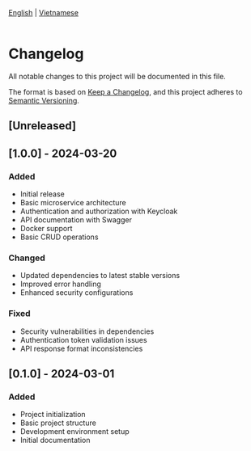 <div align="left">
    <a href="CHANGELOG.md">English</a> |
    <a href="docs/CHANGELOG_vi.md">Vietnamese</a>
</div>
<br/>

# Changelog

All notable changes to this project will be documented in this file.

The format is based on [Keep a Changelog](https://keepachangelog.com/en/1.0.0/),
and this project adheres to [Semantic Versioning](https://semver.org/spec/v2.0.0.html).

## [Unreleased]

## [1.0.0] - 2024-03-20

### Added

- Initial release
- Basic microservice architecture
- Authentication and authorization with Keycloak
- API documentation with Swagger
- Docker support
- Basic CRUD operations

### Changed

- Updated dependencies to latest stable versions
- Improved error handling
- Enhanced security configurations

### Fixed

- Security vulnerabilities in dependencies
- Authentication token validation issues
- API response format inconsistencies

## [0.1.0] - 2024-03-01

### Added

- Project initialization
- Basic project structure
- Development environment setup
- Initial documentation
